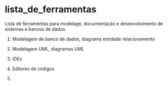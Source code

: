 # lista_de_ferramentas

Lista de ferramentas para modelage, documentação e desenvolvimento de sistemas e bancos de dados.

1. Modelagem de banco de dados, diagrama entidade relacionamento

2. Modelagem UML, diagramas UML

3. IDEs

4. Editores de códigos

5. 